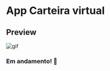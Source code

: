 # App Carteira virtual

## Preview
![gif](https://media.giphy.com/media/vunpCfcNstxElE2O1Q/giphy.gif)

### Em andamento! 🚧 
